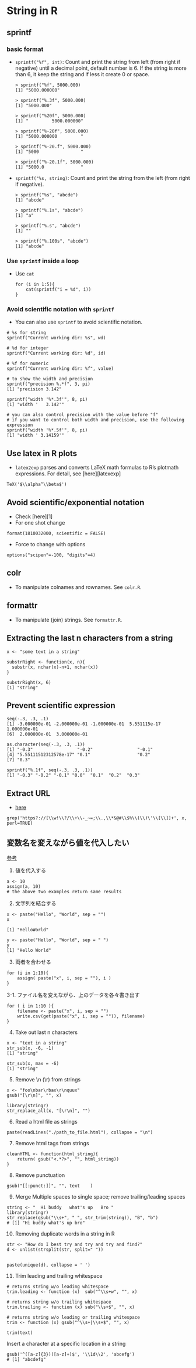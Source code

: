 # String in R

## sprintf
### basic format
* `sprintf("%f", int)`: Count and print the string from left (from right if negative) until a decimal point, default number is 6. If the string is more than 6, it keep the string and if less it create 0 or space.
    
	```
    > sprintf("%f", 5000.000)
	[1] "5000.000000"
	
	> sprintf("%.3f", 5000.000)
	[1] "5000.000"
    	
	> sprintf("%20f", 5000.000)
	[1] "         5000.000000"
    	
	> sprintf("%-20f", 5000.000)
	[1] "5000.000000         "
    	
	> sprintf("%-20.f", 5000.000)
	[1] "5000                "
	
	> sprintf("%-20.1f", 5000.000)
	[1] "5000.0              "
	```
	
* `sprintf("%s, string)`: Count and print the string from the left (from right if negative). 
	
	```
    > sprintf("%s", "abcde")
	[1] "abcde"
	
	> sprintf("%.1s", "abcde")
	[1] "a"
    	
	> sprintf("%.s", "abcde")
	[1] ""
    	
	> sprintf("%.100s", "abcde")
	[1] "abcde"
	```
	
### Use `sprintf` inside a loop
* Use `cat`

	```
	for (i in 1:5){
		cat(sprintf("i = %d", i))
	}
	```
	
### Avoid scientific notation with `sprintf`
* You can also use `sprintf` to avoid scientific notation.

```
# %s for string
sprintf("Current working dir: %s", wd)

# %d for integer
sprintf("Current working dir: %d", id)

# %f for numeric
sprintf("Current working dir: %f", value)

# to show the width and precision
sprintf("precision %.*f", 3, pi)
[1] "precision 3.142"

sprintf("width '%*.3f'", 8, pi)
[1] "width '   3.142'"

# you can also control precision with the value before "f"
# if you want to control both width and precision, use the following expression
sprintf("width '%*.5f'", 8, pi)
[1] "width ' 3.14159'"
```

## Use latex in R plots
* `latex2exp` parses and converts LaTeX math formulas to R’s plotmath expressions. For detail, see [here][latexexp]

```
TeX('$\\alpha^\\beta$')
```
## Avoid scientific/exponential notation
* Check [here][1]
* For one shot change

```
format(1810032000, scientific = FALSE)
```

* Force to change with options

```
options("scipen"=-100, "digits"=4)
```

## colr
* To manipulate colnames and rownames. See `colr.R`.

## formattr
* To manipulate (join) strings. See `formattr.R`.

## Extracting the last n characters from a string

```
x <- "some text in a string"

substrRight <- function(x, n){
  substr(x, nchar(x)-n+1, nchar(x))
}

substrRight(x, 6)
[1] "string"
```

## Prevent scientific expression

```
seq(-.3, .3, .1)
[1] -3.000000e-01 -2.000000e-01 -1.000000e-01  5.551115e-17  1.000000e-01
[6]  2.000000e-01  3.000000e-01

as.character(seq(-.3, .3, .1))
[1] "-0.3"                 "-0.2"                 "-0.1"
[4] "5.55111512312578e-17" "0.1"                  "0.2"                 
[7] "0.3"

sprintf("%.1f", seq(-.3, .3, .1))
[1] "-0.3" "-0.2" "-0.1" "0.0"  "0.1"  "0.2"  "0.3"
```

## Extract URL
* [here](https://blog.statsbeginner.net/entry/2022/12/28/040830)

```
grep('https?://[\\w!\\?/\\+\\-_~=;\\.,\\*&@#\\$%\\(\\)\'\\[\\]]+', x, perl=TRUE)
```


## 変数名を変えながら値を代入したい
[参考](http://futabooo.hatenablog.com/entry/20110910/1315634652)

1.  値を代入する

```
a <- 10
assign(a, 10)
# the above two examples return same results
```

2. 文字列を結合する

```
x <- paste("Hello", "World", sep = "")
x

[1] "HelloWorld"

y <- paste("Hello", "World", sep = " ")
y
[1] "Hello World"
```

3. 両者を合わせる

```
for (i in 1:10){
    assign( paste("x", i, sep = ""), i )
}
```
3-1. ファイル名を変えながら、上のデータを各々書き出す

```
for ( i in 1:10 ){
	filename <- paste("x", i, sep = "")
	write.csv(get(paste("x", i, sep = "")), filename)
}
```

4. Take out last n characters

```
x <- "text in a string"
str_sub(x, -6, -1)
[1] "string"

str_sub(x, max = -6)
[1] "string"
```

5. Remove \n (\r) from strings

```
x <- "foo\nbar\rbax\r\nquux"
gsub("[\r\n]", "", x)

library(stringr)
str_replace_all(x, "[\r\n]", "")
```

6. Read a html file as strings

```
paste(readLines("./path_to_file.html"), collapse = "\n")
```

7. Remove html tags from strings

```
cleanHTML <- function(html_string){
	return( gsub("<.*?>", "", html_string))
}
```

8. Remove punctuation

```
gsub("[[:punct:]]", "", text	)
```

9. Merge Multiple spaces to single space; remove trailing/leading spaces

```
string <- "  Hi buddy   what's up   Bro "
library(stringr)
str_replace(gsub("\\s+", " ", str_trim(string)), "B", "b")
# [1] "Hi buddy what's up bro"
```

10. Removing duplicate words in a string in R

```
str <- "How do I best try and try and try and find?"
d <- unlist(strsplit(str, split=" "))


paste(unique(d), collapse = ' ')

```

11. Trim leading and trailing whitespace 

```
# returns string w/o leading whitespace
trim.leading <- function (x)  sub("^\\s+w", "", x)

# returns string w/o trailing whitespace
trim.trailing <- function (x) sub("\\s+$", "", x)

# returns string w/o leading or trailing whitespace
trim <- function (x) gsub("^\\s+|\\s+$", "", x)

trim(text)
```

Insert a character at a specific location in a string

```
gsub('^([a-z]{3})([a-z]+)$', '\\1d\\2', 'abcefg')
# [1] "abcdefg"
```